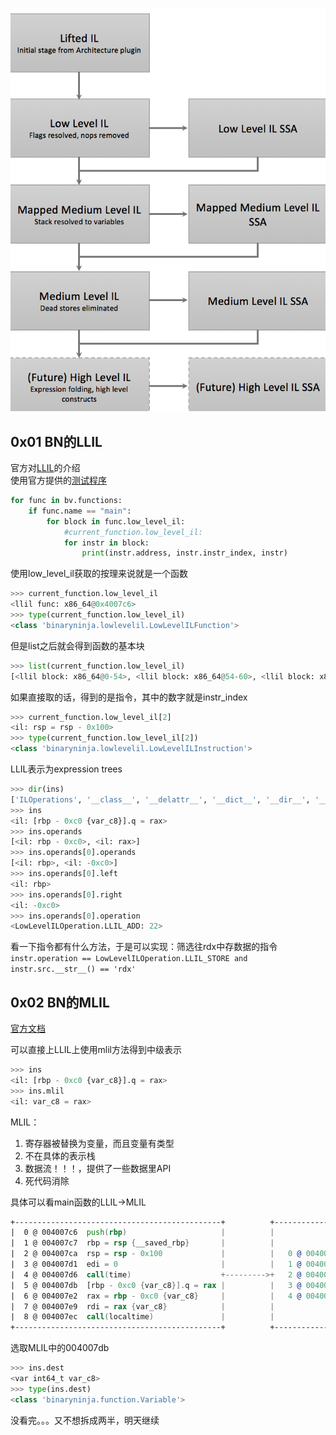 
![](./2020.05.15/il.png)

## 0x01 BN的LLIL

官方对[LLIL](https://docs.binary.ninja/dev/bnil-llil.html)的介绍  
使用官方提供的[测试程序](./2020.05.15/chal1)  

```python
for func in bv.functions:
    if func.name == "main":
        for block in func.low_level_il:
            #current_function.low_level_il:
            for instr in block:
                print(instr.address, instr.instr_index, instr)
```

使用low_level_il获取的按理来说就是一个函数   
```python
>>> current_function.low_level_il
<llil func: x86_64@0x4007c6>
>>> type(current_function.low_level_il)
<class 'binaryninja.lowlevelil.LowLevelILFunction'>
```
但是list之后就会得到函数的基本块   
```python
>>> list(current_function.low_level_il)
[<llil block: x86_64@0-54>, <llil block: x86_64@54-60>, <llil block: x86_64@60-62>, <llil block: x86_64@62-76>, <llil block: x86_64@76-80>, <llil block: x86_64@80-83>]
```
如果直接取的话，得到的是指令，其中的数字就是instr_index     
```python
>>> current_function.low_level_il[2]
<il: rsp = rsp - 0x100>
>>> type(current_function.low_level_il[2])
<class 'binaryninja.lowlevelil.LowLevelILInstruction'>
```

LLIL表示为expression trees  

```python
>>> dir(ins)
['ILOperations', '__class__', '__delattr__', '__dict__', '__dir__', '__doc__', '__eq__', '__format__', '__ge__', '__getattribute__', '__gt__', '__hash__', '__init__', '__init_subclass__', '__le__', '__lt__', '__module__', '__ne__', '__new__', '__reduce__', '__reduce_ex__', '__repr__', '__setattr__', '__sizeof__', '__str__', '__subclasshook__', '__weakref__', '_address', '_expr_index', '_flags', '_function', '_instr_index', '_operands', '_operation', '_size', '_source_operand', 'address', 'dest', 'expr_index', 'flags', 'function', 'get_flag_value', 'get_flag_value_after', 'get_possible_flag_values', 'get_possible_flag_values_after', 'get_possible_reg_values', 'get_possible_reg_values_after', 'get_possible_stack_contents', 'get_possible_stack_contents_after', 'get_possible_values', 'get_reg_value', 'get_reg_value_after', 'get_stack_contents', 'get_stack_contents_after', 'il_basic_block', 'instr_index', 'mapped_medium_level_il', 'medium_level_il', 'mlil', 'mmlil', 'non_ssa_form', 'operands', 'operation', 'possible_values', 'postfix_operands', 'prefix_operands', 'size', 'source_operand', 'src', 'ssa_form', 'tokens', 'value']
>>> ins
<il: [rbp - 0xc0 {var_c8}].q = rax>
>>> ins.operands
[<il: rbp - 0xc0>, <il: rax>]
>>> ins.operands[0].operands
[<il: rbp>, <il: -0xc0>]
>>> ins.operands[0].left
<il: rbp>
>>> ins.operands[0].right
<il: -0xc0>
>>> ins.operands[0].operation
<LowLevelILOperation.LLIL_ADD: 22>
```
看一下指令都有什么方法，于是可以实现：筛选往rdx中存数据的指令  
`instr.operation == LowLevelILOperation.LLIL_STORE and instr.src.__str__() == 'rdx'`

## 0x02 BN的MLIL  
[官方文档](https://docs.binary.ninja/dev/bnil-mlil.html)  

可以直接上LLIL上使用mlil方法得到中级表示  
```python
>>> ins
<il: [rbp - 0xc0 {var_c8}].q = rax>
>>> ins.mlil
<il: var_c8 = rax>
```
MLIL：
1. 寄存器被替换为变量，而且变量有类型    
2. 不在具体的表示栈  
3. 数据流！！！，提供了一些数据里API  
4. 死代码消除  

具体可以看main函数的LLIL->MLIL  

```asm
+----------------------------------------------+          +-----------------------------------------+
|  0 @ 004007c6  push(rbp)                     |          |                                         |
|  1 @ 004007c7  rbp = rsp {__saved_rbp}       |          |                                         |
|  2 @ 004007ca  rsp = rsp - 0x100             |          |   0 @ 004007d6  rax = time(0)           |
|  3 @ 004007d1  edi = 0                       |          |   1 @ 004007db  int64_t var_c8 = rax    |
|  4 @ 004007d6  call(time)                    +--------->+   2 @ 004007e9  int64_t* rdi = &var_c8  |
|  5 @ 004007db  [rbp - 0xc0 {var_c8}].q = rax |          |   3 @ 004007ec  rax_1 = localtime(rdi)  |
|  6 @ 004007e2  rax = rbp - 0xc0 {var_c8}     |          |   4 @ 004007f1  int64_t rdx = [rax_1].q |
|  7 @ 004007e9  rdi = rax {var_c8}            |          |                                         |
|  8 @ 004007ec  call(localtime)               |          |                                         |
+----------------------------------------------+          +-----------------------------------------+
```

选取MLIL中的004007db
```python
>>> ins.dest
<var int64_t var_c8>
>>> type(ins.dest)
<class 'binaryninja.function.Variable'>
```

没看完。。。又不想拆成两半，明天继续    
